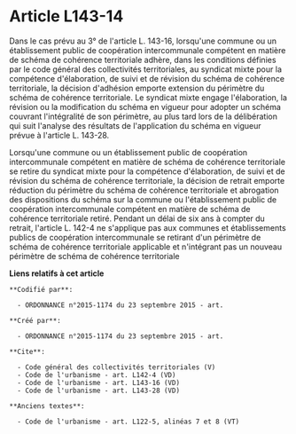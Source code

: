 # Article L143-14

Dans le cas prévu au 3° de l'article L. 143-16, lorsqu'une commune ou un établissement public de coopération intercommunale
compétent en matière de schéma de cohérence territoriale adhère, dans les conditions définies par le code général des
collectivités territoriales, au syndicat mixte pour la compétence d'élaboration, de suivi et de révision du schéma de
cohérence territoriale, la décision d'adhésion emporte extension du périmètre du schéma de cohérence territoriale. Le
syndicat mixte engage l'élaboration, la révision ou la modification du schéma en vigueur pour adopter un schéma couvrant
l'intégralité de son périmètre, au plus tard lors de la délibération qui suit l'analyse des résultats de l'application du
schéma en vigueur prévue à l'article L. 143-28. 

Lorsqu'une commune ou un établissement public de coopération intercommunale compétent en matière de schéma de cohérence
territoriale se retire du syndicat mixte pour la compétence d'élaboration, de suivi et de révision du schéma de cohérence
territoriale, la décision de retrait emporte réduction du périmètre du schéma de cohérence territoriale et abrogation des
dispositions du schéma sur la commune ou l'établissement public de coopération intercommunale compétent en matière de schéma
de cohérence territoriale retiré. Pendant un délai de six ans à compter du retrait, l'article L. 142-4 ne s'applique pas aux
communes et établissements publics de coopération intercommunale se retirant d'un périmètre de schéma de cohérence
territoriale applicable et n'intégrant pas un nouveau périmètre de schéma de cohérence territoriale

**Liens relatifs à cet article**

	**Codifié par**:

	  - ORDONNANCE n°2015-1174 du 23 septembre 2015 - art.

	**Créé par**:

	  - ORDONNANCE n°2015-1174 du 23 septembre 2015 - art.

	**Cite**:

	  - Code général des collectivités territoriales (V)
	  - Code de l'urbanisme - art. L142-4 (VD)
	  - Code de l'urbanisme - art. L143-16 (VD)
	  - Code de l'urbanisme - art. L143-28 (VD)

	**Anciens textes**:

	  - Code de l'urbanisme - art. L122-5, alinéas 7 et 8 (VT)
